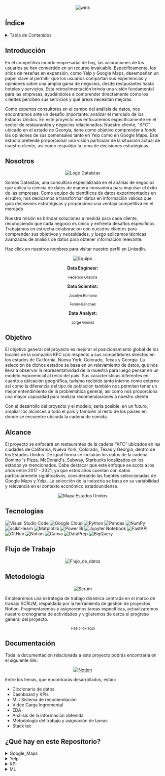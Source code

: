 <div align="center">

![wink](https://github.com/jozzrom/PGH_Googlemaps_Yelp/blob/main/Im%C3%A1genes/HEADER-BLOG-NEGRO-01.jpg)
</div>

## Índice
<!-- TABLE OF CONTENTS -->
<details>
  <summary>Tabla de Contenidos</summary>
  <ol>
    <li><a href="#Introducción">Introducción</a></li>
    <li><a href="#Nosotros">Nosotros</a></li>
    <li><a href="#Objetivo">Objetivo</a></li>
    <li><a href="#Alcance">Alcance</a></li>
    <li><a href="#Tecnologías">Tecnologías utilizadas</a></li>
    <li><a href="#Flujo de Trabajo">Flujo de Trabajo</a></li>
    <li><a href="#Metodología">Metodología</a></li>
    <li><a href="#Documentación">Documentación</a></li>
    <li><a href="#¿qué-hay-en-este-repositorio">¿Qué hay en este Repositorio?</a></li>
  </ol>
</details>

## Introducción

En el competitivo mundo empresarial de hoy, las valoraciones de los usuarios se han convertido en un recurso invaluable. Específicamente, los sitios de reseñas en expansión, como Yelp y Google Maps, desempeñan un papel clave al permitir que los usuarios compartan sus experiencias y opiniones sobre una amplia gama de negocios, desde restaurantes hasta hoteles y servicios. Esta retroalimentación brinda una visión fundamental para las empresas, ayudándoles a comprender directamente cómo los clientes perciben sus servicios y qué áreas necesitan mejoras.

Como expertos consultores en el campo del análisis de datos, nos encontramos ante un desafío importante: analizar el mercado de los Estados Unidos.  En este proyecto nos enfocaremos específicamente en el sector de restaurantes y negocios relacionados. Nuestro cliente, "KFC" ubicado en el estado de Georgia, tiene como objetivo comprender a fondo las opiniones de sus comensales tanto en Yelp como en Google Maps. Este estudio pretende proporcionar una visión particular de la situación actual de nuestro cliente, así como respaldar la toma de decisiones estratégicas.

## Nosotros

<div align="center">

![Logo Dataistas](https://github.com/jozzrom/PGH_Googlemaps_Yelp/blob/main/Im%C3%A1genes/dataistas.jpg)
</div>

Somos Dataistas, una consultora especializada en el análisis de negocios que aplica la ciencia de datos de manera innovadora para impulsar el éxito de las empresas. Como equipo de científicos de datos experimentados en el rubro, nos dedicamos a transformar datos en información valiosa que guía decisiones estratégicas y proporciona una ventaja competitiva en el mercado.

Nuestra misión es brindar soluciones a medida para cada cliente, reconociendo que cada negocio es único y enfrenta desafíos específicos. Trabajamos en estrecha colaboración con nuestros clientes para comprender sus objetivos y necesidades, y luego aplicamos técnicas avanzadas de análisis de datos para obtener información relevante.


Haz click en nuestros nombres para visitar nuestro perfil en LinkedIn.
<div align="center">

![Equipo](https://github.com/jozzrom/PGH_Googlemaps_Yelp/blob/main/Im%C3%A1genes/WhatsApp%20Image%202023-10-13%20at%202.56.04%20PM.jpeg)
</div>

<div align="center">
  
**Data Engineer:**
</div>

<div align="center">

[<sub>Federico Gravina</sub>](https://www.linkedin.com/in/federico-gravina-23a289b2/)
</div>

<div align="center">

**Data Scientist:**
</div>


<div align="center">

[<sub>Jocelyn Romano</sub>](https://www.linkedin.com/in/jocelynromano-biomedica/)
</div>

<div align="center">

[<sub>Fanny Sánchez</sub>](https://www.linkedin.com/in/fanny-eugenia-fitz-707a61173/)
</div>


<div align="center">

**Data Analyst:** 

</div>

<div align="center">

[<sub>Jorge Gomez</sub>](https://www.linkedin.com/in/jorge-gomez-hernandez/)

</div>

## Objetivo

El objetivo general del proyecto es mejorar el posicionamiento global de los locales de la compañía KFC con respecto a sus competidores directos en los estados de California, Nueva York, Colorado, Texas y Georgia. La selección de dichos estados se basa en un relevamiento de datos, que nos lleva a observar la representatividad de la muestra para luego pensar en un modelo exponencial al resto del país. Sus características diferentes en cuanto a ubicación geográfica, turismo recibido tanto interno como externo así como la diferencia del tipo de población también nos permiten tener un mejor entendimiento de la problemática general, así como nos proporciona una mayor capacidad para realizar recomendaciones a nuestro cliente. 

Con el desarrollo del proyecto y el modelo, sería posible, en un futuro, ampliar los alcances a todo el país y también al resto de los países en donde se encuentre ubicada la cadena de comida.

## Alcance

El proyecto se enfocará en restaurantes de la cadena “KFC” ubicados en las ciudades de California, Nueva York, Colorado, Texas y Georgia, dentro de los Estados Unidos. De igual forma se incluirán los datos de la cadena Domino 's Pizza, McDonald's, Subway, Starbucks localizados en los estados ya mencionados.
Cabe destacar que este enfoque se acota a los años entre 2017 - 2021, ya que estos años cuentan con datos particularmente significativos, considerando las fuentes seleccionadas de Google Maps y Yelp . La selección de la industria se basa en su variabilidad y relevancia en el contexto económico estadounidense.

<div align="center">

![Mapa Estados Unidos](https://github.com/jozzrom/PGH_Googlemaps_Yelp/blob/main/Im%C3%A1genes/WhatsApp-Video-2023-10-13-at-7.51.11-PM.gif)
</div>

## Tecnologías
![Visual Studio Code](https://img.shields.io/badge/Visual%20Studio%20Code-0078d7.svg?style=for-the-badge&logo=visual-studio-code&logoColor=white)
![Google Cloud](https://img.shields.io/badge/GoogleCloud-%234285F4.svg?style=for-the-badge&logo=google-cloud&logoColor=white)
![Python](https://img.shields.io/badge/python-3670A0?style=for-the-badge&logo=python&logoColor=ffdd54)
![Pandas](https://img.shields.io/badge/pandas-%23150458.svg?style=for-the-badge&logo=pandas&logoColor=white)
![NumPy](https://img.shields.io/badge/numpy-%23013243.svg?style=for-the-badge&logo=numpy&logoColor=white)
![scikit-learn](https://img.shields.io/badge/scikit--learn-%23F7931E.svg?style=for-the-badge&logo=scikit-learn&logoColor=white)
![Matplotlib](https://img.shields.io/badge/Matplotlib-%23ffffff.svg?style=for-the-badge&logo=Matplotlib&logoColor=black)
![Power Bi](https://img.shields.io/badge/power_bi-F2C811?style=for-the-badge&logo=powerbi&logoColor=black)
![Jupyter Notebook](https://img.shields.io/badge/jupyter-%23FA0F00.svg?style=for-the-badge&logo=jupyter&logoColor=white)
![FastAPI](https://img.shields.io/badge/FastAPI-005571?style=for-the-badge&logo=fastapi)
![GitHub](https://img.shields.io/badge/github-%23121011.svg?style=for-the-badge&logo=github&logoColor=white)
![Notion](https://img.shields.io/badge/Notion-000000?style=for-the-badge&logo=notion&logoColor=white)
![Canva](https://img.shields.io/badge/Canva-%2300C4CC.svg?style=for-the-badge&logo=Canva&logoColor=white)
![DataPrep](https://img.shields.io/badge/DataPrep-FF5733?style=for-the-badge&logo=data-prep&logoColor=white)
![BigQuery](https://img.shields.io/badge/BigQuery-4285F4?style=for-the-badge&logo=google-cloud&logoColor=white)

## Flujo de Trabajo
<div align="center">

![Flujo_de_datos](https://github.com/jozzrom/PGH_Googlemaps_Yelp/blob/main/Im%C3%A1genes/WhatsApp%20Image%202023-10-14%20at%205.13.51%20PM.jpeg)
</div>


## Metodología

<div align="center">

![Scrum](https://github.com/jozzrom/PGH_Googlemaps_Yelp/blob/main/Im%C3%A1genes/scrum.gif)
</div>

Emplearemos una estrategia de trabajo dinámica centrada en el marco de trabajo SCRUM, respaldada por la herramienta de gestión de proyectos Notion. Fragmentaremos y asignaremos tareas específicas, actualizaremos nuestro cronograma de actividades y vigilaremos de cerca el progreso general del proyecto.
<div align="center">

[<sub>Haz click aquí</sub>](https://www.notion.so/839913e8274940f09d438c096c6d9c63?v=5d918f15306040db9c80495e5e83ffb7&p=22e7e24862974b9f90e757b05cc449df&pm=c)
</div>



## Documentación 

Toda la documentación relacionada a este proyecto podrás encontrarla en el siguiente link: 

<div align="center">
  
[![Notion](https://img.shields.io/badge/Notion-000000?style=for-the-badge&logo=notion&logoColor=white)](https://debonair-gate-653.notion.site/Proyecto-Grupal-Henry-9f200b12cdfe456493410fb400b48010)
  
</div>

Entre los temas, que encontrarás desarrollados, están:
- Diccionario de datos
- Dashboard y KPIs
- ML: Sistema de recomendación
- Video Carga Ingremental
- EDA
- Análisis de la información obtenida
- Metodología del trabajo y asignación de tareas
- Stack tec

## ¿Qué hay en este Repositorio?

<!-- TABLE OF CONTENTS -->
<details>
  <summary>Google_Maps</summary>
  <ol>
    <li>EDA_Preliminar_Analisis_del_dato</li>
    <li>Limpieza_Estados_Google_Maps</a></li>
    <li>Analisis_sentimientos_Google_Maps</li>
    <li>Merge_estado-metadata_Google_Maps</li>
    <li>Merge_Google_Maps</li>
    <li>Archivos_Finales_Google_Maps</li>
    <li>Analisis</li>
    <li>Resultados</li>
  </ol>
</details>

<!-- TABLE OF CONTENTS -->
<details>
  <summary>Yelp</summary>
  <ol>
    <li>EDA</li>
    <li>Limpieza_datos</li>
    <li>Análisis_de_sentimientos</li>
    <li>Modelo de recomendaciones</li>
  </ol>
</details>

<!-- TABLE OF CONTENTS -->
<details>
  <summary>KPI</summary>
  <ol>
    <li>KPI_Modelo_Rating&Reseñas_Positivas</li>
    <li>KPI_Modelo_ReseñasNegativas</li>
    <li>KPI_Ratio_Reseñas_Mensual</li>
  </ol>
</details>

<!-- TABLE OF CONTENTS -->
<details>
  <summary>ML</summary>
  <ol>
    <li>Machine_Learning</li>
    <li>DeployNuevoLocal</li>
  </ol>
</details>
